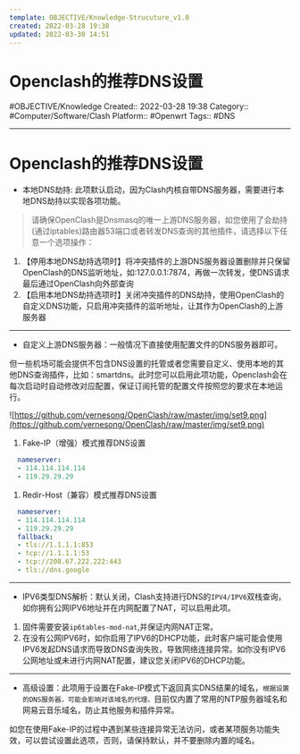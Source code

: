 ```yaml
---
template: OBJECTIVE/Knowledge-Strucuture_v1.0
created: 2022-03-28 19:38
updated: 2022-03-30 14:51
---
```

# Openclash的推荐DNS设置
#OBJECTIVE/Knowledge 
Created:: 2022-03-28 19:38
Category:: #Computer/Software/Clash 
Platform:: #Openwrt 
Tags:: #DNS 

---


# Openclash的推荐DNS设置

- 本地DNS劫持: 此项默认启动，因为Clash内核自带DNS服务器，需要进行本地DNS劫持以实现各项功能。

> 请确保OpenClash是Dnsmasq的唯一上游DNS服务器，如您使用了会劫持(通过iptables)路由器53端口或者转发DNS查询的其他插件，请选择以下任意一个选项操作：
> 
1. 【停用本地DNS劫持选项时】将冲突插件的上游DNS服务器设置删除并只保留OpenClash的DNS监听地址，如:127.0.0.1:7874，再做一次转发，使DNS请求最后通过OpenClash向外部查询
2. 【启用本地DNS劫持选项时】关闭冲突插件的DNS劫持，使用OpenClash的自定义DNS功能，只启用冲突插件的监听地址，让其作为OpenClash的上游服务器

---

- 自定义上游DNS服务器：一般情况下直接使用配置文件的DNS服务器即可。

但一些机场可能会提供不包含DNS设置的托管或者您需要自定义、使用本地的其他DNS查询插件，比如：smartdns。此时您可以启用此项功能，Openclash会在每次启动时自动修改对应配置，保证订阅托管的配置文件按照您的要求在本地运行。

![https://github.com/vernesong/OpenClash/raw/master/img/set9.png](https://github.com/vernesong/OpenClash/raw/master/img/set9.png)

1. Fake-IP（增强）模式推荐DNS设置

```yaml
  nameserver:
  - 114.114.114.114
  - 119.29.29.29

```

1. Redir-Host（兼容）模式推荐DNS设置

```yaml
  nameserver:
  - 114.114.114.114
  - 119.29.29.29
  fallback:
  - tls://1.1.1.1:853
  - tcp://1.1.1.1:53
  - tcp://208.67.222.222:443
  - tls://dns.google

```

---

- IPV6类型DNS解析：默认关闭，Clash支持进行DNS的`IPV4/IPV6`双栈查询，如你拥有公网IPV6地址并在内网配置了NAT，可以启用此项。
1. 固件需要安装`ip6tables-mod-nat`,并保证内网NAT正常。
2. 在没有公网IPV6时，如你启用了IPV6的DHCP功能，此时客户端可能会使用IPV6发起DNS请求而导致DNS查询失败，导致网络连接异常。如你没有IPV6公网地址或未进行内网NAT配置，建议您关闭IPV6的DHCP功能。

---

- 高级设置：此项用于设置在Fake-IP模式下返回真实DNS结果的域名，`根据设置的DNS服务器，可能会影响对该域名的代理。`目前仅内置了常用的NTP服务器域名和网易云音乐域名，防止其他服务和插件异常。

如您在使用Fake-IP的过程中遇到某些连接异常无法访问，或者某项服务功能失效，可以尝试设置此选项，否则，请保持默认，并不要删除内置的域名。